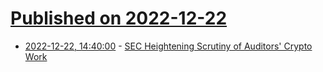 # [Published on 2022-12-22](index.md)

* [2022-12-22, 14:40:00](https://news.slashdot.org/story/22/12/22/139229/sec-heightening-scrutiny-of-auditors-crypto-work?utm_source=rss1.0mainlinkanon&utm_medium=feed) - [SEC Heightening Scrutiny of Auditors' Crypto Work](https://news.slashdot.org/story/22/12/22/139229/sec-heightening-scrutiny-of-auditors-crypto-work?utm_source=rss1.0mainlinkanon&utm_medium=feed)
